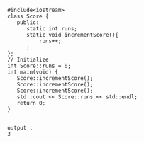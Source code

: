           #include<iostream>
          class Score {
             public:
                static int runs;      
                static void incrementScore(){
                    runs++;
                }
          };
          // Initialize
          int Score::runs = 0;
          int main(void) {   
             Score::incrementScore();
             Score::incrementScore();
             Score::incrementScore();
             std::cout << Score::runs << std::endl;
             return 0;
          }


          output :
          3
